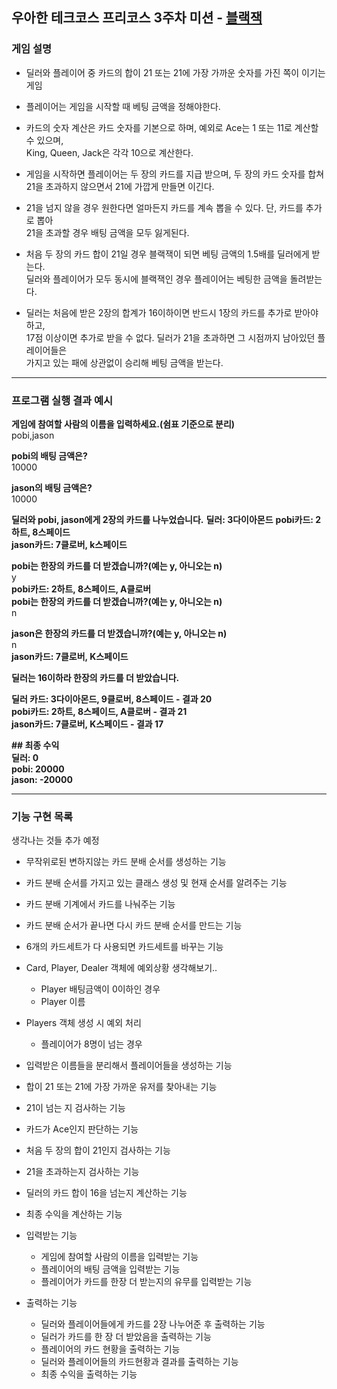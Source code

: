 ## 우아한 테크코스 프리코스 3주차 미션 - [블랙잭](https://terms.naver.com/entry.nhn?docId=1189378&cid=40942&categoryId=31944)

### 게임 설명

* 딜러와 플레이어 중 카드의 합이 21 또는 21에 가장 가까운 숫자를 가진 쪽이 이기는 게임

* 플레이어는 게임을 시작할 때 베팅 금액을 정해야한다.

* 카드의 숫자 계산은 카드 숫자를 기본으로 하며, 예외로 Ace는 1 또는 11로 계산할 수 있으며,  
King, Queen, Jack은 각각 10으로 계산한다.

* 게임을 시작하면 플레이어는 두 장의 카드를 지급 받으며, 두 장의 카드 숫자를 합쳐  
21을 초과하지 않으면서 21에 가깝게 만들면 이긴다.

* 21을 넘지 않을 경우 원한다면 얼마든지 카드를 계속 뽑을 수 있다. 단, 카드를 추가로 뽑아  
21을 초과할 경우 배팅 금액을 모두 잃게된다.

* 처음 두 장의 카드 합이 21일 경우 블랙잭이 되면 베팅 금액의 1.5배를 딜러에게 받는다.  
딜러와 플레이어가 모두 동시에 블랙잭인 경우 플레이어는 베팅한 금액을 돌려받는다.

* 딜러는 처음에 받은 2장의 합계가 16이하이면 반드시 1장의 카드를 추가로 받아야 하고,  
17점 이상이면 추가로 받을 수 없다. 딜러가 21을 초과하면 그 시점까지 남아있던 플레이어들은  
가지고 있는 패에 상관없이 승리해 베팅 금액을 받는다.


----
### 프로그램 실행 결과 예시

**게임에 참여할 사람의 이름을 입력하세요.(쉼표 기준으로 분리)**  
pobi,jason

**pobi의 배팅 금액은?**  
10000

**jason의 배팅 금액은?**  
10000

**딜러와 pobi, jason에게 2장의 카드를 나누었습니다.**
**딜러: 3다이아몬드**
**pobi카드: 2하트, 8스페이드**  
**jason카드: 7클로버, k스페이드**
  
**pobi는 한장의 카드를 더 받겠습니까?(예는 y, 아니오는 n)**  
y  
**pobi카드: 2하트, 8스페이드, A클로버**  
**pobi는 한장의 카드를 더 받겠습니까?(예는 y, 아니오는 n)**  
n

**jason은 한장의 카드를 더 받겠습니까?(예는 y, 아니오는 n)**  
n  
**jason카드: 7클로버, K스페이드**

**딜러는 16이하라 한장의 카드를 더 받았습니다.**

**딜러 카드: 3다이아몬드, 9클로버, 8스페이드 - 결과 20**  
**pobi카드: 2하트, 8스페이드, A클로버 - 결과 21**  
**jason카드: 7클로버, K스페이드 - 결과 17**

**## 최종 수익**  
**딜러: 0**  
**pobi: 20000**  
**jason: -20000**  

------

### 기능 구현 목록
생각나는 것들 추가 예정

* 무작위로된 변하지않는 카드 분배 순서를 생성하는 기능

* 카드 분배 순서를 가지고 있는 클래스 생성 및 현재 순서를 알려주는 기능

* 카드 분배 기계에서 카드를 나눠주는 기능

* 카드 분배 순서가 끝나면 다시 카드 분배 순서를 만드는 기능

* 6개의 카드세트가 다 사용되면 카드세트를 바꾸는 기능

* Card, Player, Dealer 객체에 예외상황 생각해보기..
    * Player 배팅금액이 0이하인 경우
    * Player 이름
   
    
* Players 객체 생성 시 예외 처리
    * 플레이어가 8명이 넘는 경우
    
* 입력받은 이름들을 분리해서 플레이어들을 생성하는 기능
 
* 합이 21 또는 21에 가장 가까운 유저를 찾아내는 기능
 
* 21이 넘는 지 검사하는 기능
 
* 카드가 Ace인지 판단하는 기능
 
* 처음 두 장의 합이 21인지 검사하는 기능
 
* 21을 초과하는지 검사하는 기능
 
* 딜러의 카드 합이 16을 넘는지 계산하는 기능
 
* 최종 수익을 계산하는 기능
 
* 입력받는 기능
    * 게임에 참여할 사람의 이름을 입력받는 기능
    * 플레이어의 배팅 금액을 입력받는 기능
    * 플레이어가 카드를 한장 더 받는지의 유무를 입력받는 기능
    
* 출력하는 기능
    * 딜러와 플레이어들에게 카드를 2장 나누어준 후 출력하는 기능
    * 딜러가 카드를 한 장 더 받았음을 출력하는 기능
    * 플레이어의 카드 현황을 출력하는 기능
    * 딜러와 플레이어들의 카드현황과 결과를 출력하는 기능
    * 최종 수익을 출력하는 기능